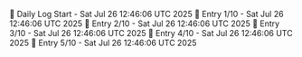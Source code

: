 📅 Daily Log Start - Sat Jul 26 12:46:06 UTC 2025
📌 Entry 1/10 - Sat Jul 26 12:46:06 UTC 2025
📌 Entry 2/10 - Sat Jul 26 12:46:06 UTC 2025
📌 Entry 3/10 - Sat Jul 26 12:46:06 UTC 2025
📌 Entry 4/10 - Sat Jul 26 12:46:06 UTC 2025
📌 Entry 5/10 - Sat Jul 26 12:46:06 UTC 2025
